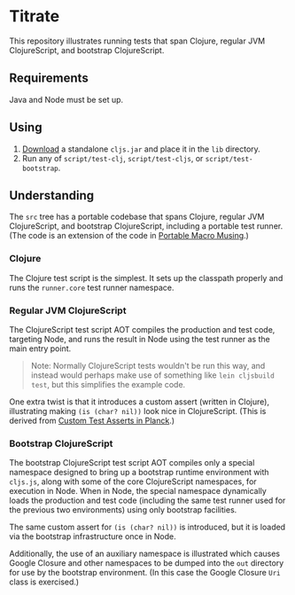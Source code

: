 # Titrate

This repository illustrates running tests that span Clojure, regular JVM ClojureScript, and bootstrap ClojureScript.

## Requirements

Java and Node must be set up.

## Using

1. [Download](https://github.com/clojure/clojurescript/releases)  a standalone `cljs.jar` and place it in the `lib` directory.
2. Run any of `script/test-clj`, `script/test-cljs`, or `script/test-bootstrap`.


## Understanding

The `src` tree has a portable codebase that spans Clojure, regular JVM ClojureScript, and bootstrap ClojureScript, including a portable test runner. (The code is an extension of the code in [Portable Macro Musing](http://blog.fikesfarm.com/posts/2015-06-19-portable-macro-musing.html).)

### Clojure

The Clojure test script is the simplest. It sets up the classpath properly and runs the `runner.core` test runner namespace.

### Regular JVM ClojureScript

The ClojureScript test script AOT compiles the production and test code, targeting Node, and runs the result in Node using the test runner as the main entry point.

> Note: Normally ClojureScript tests wouldn't be run this way, and instead would perhaps make use of something like `lein cljsbuild test`, but this simplifies the example code.

One extra twist is that it introduces a custom assert (written in Clojure), illustrating making `(is (char? nil))` look nice in ClojureScript. (This is derived from [Custom Test Asserts in Planck](http://blog.fikesfarm.com/posts/2016-02-25-custom-test-asserts-in-planck.html).)

### Bootstrap ClojureScript

The bootstrap ClojureScript test script AOT compiles only a special namespace designed to bring up a bootstrap runtime environment with `cljs.js`, along with some of the core ClojureScript namespaces, for execution in Node. When in Node,  the special namespace dynamically loads the production and test code (including the same test runner used for the previous two environments) using only bootstrap facilities.

The same custom assert for `(is (char? nil))` is introduced, but it is loaded via the bootstrap infrastructure once in Node.

Additionally, the use of an auxiliary namespace is illustrated which causes Google Closure and other namespaces to be dumped into the `out` directory for use by the bootstrap environment. (In this case the Google Closure `Uri` class is exercised.)




